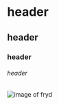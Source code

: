 # header
## header 
### header
###### header
![image of fryd](https://octodex.github.com/images/yaktocat.png)
